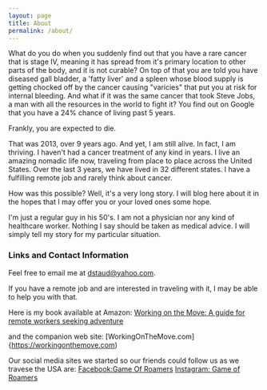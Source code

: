```yaml
---
layout: page
title: About
permalink: /about/
---
```


What do you do when you suddenly find out that you have a rare cancer that is stage IV, meaning it has spread from it's primary location to other parts of the body, and it is not curable?  On top of that you are told you have diseased gall bladder, a 'fatty liver' and a spleen whose blood supply is getting chocked off by the cancer causing "varicies" that put you at risk for internal bleeding.  And what if it was the same cancer that took Steve Jobs, a man with all the resources in the world to fight it? You find out on Google that you have a 24% chance of living past 5 years.  

Frankly, you are expected to die.

That was 2013, over 9 years ago.  And yet, I am still alive.  In fact, I am thriving.  I haven't had a cancer treatment of any kind in years.  I live an amazing nomadic life now, traveling from place to place across the United States.  Over the last 3 years, we have lived in 32 different states.  I have a fulfilling remote job and rarely think about cancer.

How was this possible?  Well, it's a very long story.  I will blog here about it in the hopes that I may offer you or your loved ones some hope. 

I'm just a regular guy in his 50's.  I am not a physician nor any kind of healthcare worker.  Nothing I say should be taken as medical advice.   I will simply tell my story for my particular situation. 

### Links and Contact Information

Feel free to email me at [dstaud@yahoo.com](mailto:dstaud@yahoo.com).

If you have a remote job and are interested in traveling with it, I may be able to help you with that.  

Here is my book available at Amazon: [Working on the Move: A guide for remote workers seeking adventure](https://www.amazon.com/dp/B09MGD3X8F/ref=cm_sw_em_r_mt_dp_TSSVQ5NJMK0QWB1GNCR4)

and the companion web site: [WorkingOnTheMove.com]{https://workingonthemove.com)

Our social media sites we started so our friends could follow us as we travese the USA are:
[Facebook:Game Of Roamers](https://facebook.com/gameofroamers)
[Instagram: Game of Roamers](https://instagram.com/gameofroamers)
